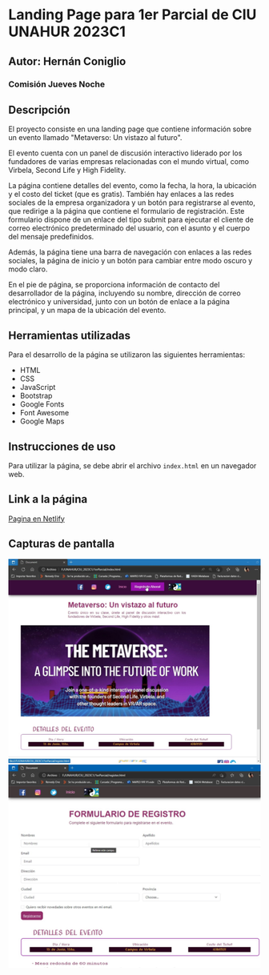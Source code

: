 # Landing Page para 1er Parcial de CIU UNAHUR 2023C1
## Autor: Hernán Coniglio
### Comisión Jueves Noche

## Descripción
El proyecto consiste en una landing page que contiene información sobre un evento llamado "Metaverso: Un vistazo al futuro". 

El evento cuenta con un panel de discusión interactivo liderado por los fundadores de varias empresas relacionadas con el mundo virtual, como Virbela, Second Life y High Fidelity. 

La página contiene detalles del evento, como la fecha, la hora, la ubicación y el costo del ticket (que es gratis). También hay enlaces a las redes sociales de la empresa organizadora y un botón para registrarse al evento, que redirige a la página que contiene el formulario de registración. Este formulario dispone de un enlace del tipo submit para ejecutar el cliente de correo electrónico predeterminado del usuario, con el asunto y el cuerpo del mensaje predefinidos. 

Además, la página tiene una barra de navegación con enlaces a las redes sociales, la página de inicio y un botón para cambiar entre modo oscuro y modo claro. 

En el pie de página, se proporciona información de contacto del desarrollador de la página, incluyendo su nombre, dirección de correo electrónico y universidad, junto con un botón de enlace a la página principal, y un mapa de la ubicación del evento.

## Herramientas utilizadas
Para el desarrollo de la página se utilizaron las siguientes herramientas:
- HTML
- CSS
- JavaScript
- Bootstrap
- Google Fonts
- Font Awesome
- Google Maps

## Instrucciones de uso
Para utilizar la página, se debe abrir el archivo `index.html` en un navegador web.

## Link a la página
[Pagina en Netlify](https://645f9e3b5d79024d5e98b3f1--guileless-swan-ba7c41.netlify.app/)

## Capturas de pantalla
![Captura de pantalla 1](./img/captura1.jpg)
![Captura de pantalla 2](./img/captura2.jpg)


